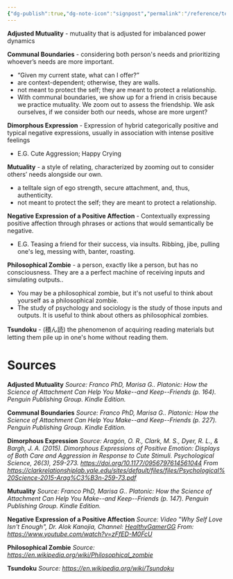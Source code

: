 ```yaml
---
{"dg-publish":true,"dg-note-icon":"signpost","permalink":"/reference/terms/","dgPassFrontmatter":true,"noteIcon":"signpost","created":"","updated":""}
---
```


**Adjusted Mutuality** - mutuality that is adjusted for imbalanced power dynamics

**Communal Boundaries** - considering both person's needs and prioritizing whoever’s needs are more important.
- “Given my current state, what can I offer?”
- are context-dependent; otherwise, they are walls.
- not meant to protect the self; they are meant to protect a relationship.
- With communal boundaries, we show up for a friend in crisis because we practice mutuality. We zoom out to assess the friendship. We ask ourselves, if we consider both our needs, whose are more urgent?

**Dimorphous Expression** - Expression of hybrid categorically positive and typical negative expressions, usually in association with intense positive feelings
- E.G. Cute Aggression; Happy Crying

**Mutuality** - a style of relating, characterized by zooming out to consider others’ needs alongside our own.
- a telltale sign of ego strength, secure attachment, and, thus, authenticity.
- not meant to protect the self; they are meant to protect a relationship.

**Negative Expression of a Positive Affection** - Contextually expressing positive affection through phrases or actions that would semantically be negative.
- E.G. Teasing a friend for their success, via insults. Ribbing, jibe, pulling one's leg, messing with, banter, roasting.

**Philosophical Zombie** - a person, exactly like a person, but has no consciousness. They are a a perfect machine of receiving inputs and simulating outputs..
- You may be a philosophical zombie, but it's not useful to think about yourself as a philosophical zombie.
- The study of psychology and sociology is the study of those inputs and outputs. 
  It is useful to think about others as philosophical zombies.

**Tsundoku** - (積ん読) the phenomenon of acquiring reading materials but letting them pile up in one's home without reading them.

# Sources

**Adjusted Mutuality** 
*Source: Franco PhD, Marisa G.. Platonic: How the Science of Attachment Can Help You Make--and Keep--Friends (p. 164). Penguin Publishing Group. Kindle Edition.* 

**Communal Boundaries**
*Source: Franco PhD, Marisa G.. Platonic: How the Science of Attachment Can Help You Make--and Keep--Friends (p. 227). Penguin Publishing Group. Kindle Edition.* 

**Dimorphous Expression**
*Source: Aragón, O. R., Clark, M. S., Dyer, R. L., & Bargh, J. A. (2015). Dimorphous Expressions of Positive Emotion: Displays of Both Care and Aggression in Response to Cute Stimuli. Psychological Science, 26(3), 259-273. https://doi.org/10.1177/0956797614561044
From https://clarkrelationshiplab.yale.edu/sites/default/files/files/Psychological%20Science-2015-Arag%C3%B3n-259-73.pdf*

**Mutuality**
*Source: Franco PhD, Marisa G.. Platonic: How the Science of Attachment Can Help You Make--and Keep--Friends (p. 147). Penguin Publishing Group. Kindle Edition.* 

**Negative Expression of a Positive Affection**
*Source: Video "Why Self Love Isn't Enough", Dr. Alok Kanojia, Channel: [HealthyGamerGG](https://www.youtube.com/@HealthyGamerGG) 
From: https://www.youtube.com/watch?v=zFfED-M0FcU*

**Philosophical Zombie**
*Source: https://en.wikipedia.org/wiki/Philosophical_zombie*

**Tsundoku**
*Source: https://en.wikipedia.org/wiki/Tsundoku*